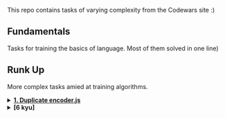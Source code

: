 This repo contains tasks of varying complexity from the Codewars site :)

## Fundamentals  
Tasks for training the basics of language. Most of them solved in one line)

## Runk Up  
More complex tasks amied at training algorithms. 

<details><summary> <a href="https://www.codewars.com/kata/54b42f9314d9229fd6000d9c/train/javascript"><b>1. Duplicate encoder.js</b></a></summary>
<p>

The goal of this exercise is to convert a string to a new string where each character in the new string is `"("` if that character appears only once in the original string, or `")"` if that character appears more than once in the original string. Ignore capitalization when determining if a character is a duplicate.

**Examples**

```javascript
"din"      =>  "((("
"recede"   =>  "()()()"
"Success"  =>  ")())())"
"(( @"     =>  "))((" 
```

**Notes**  
Assertion messages may be unclear about what they display in some languages. If you read "...It Should encode XXX", the "XXX" is the expected result, not the input! 
  
</p>
</details>

<details><summary><b>[6 kyu]</b><a href=""></summary>
<p>


</p>
</details>
